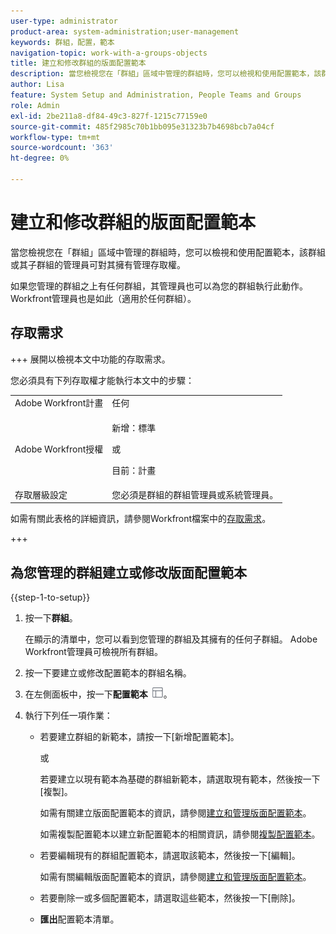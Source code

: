```yaml
---
user-type: administrator
product-area: system-administration;user-management
keywords: 群組，配置，範本
navigation-topic: work-with-a-groups-objects
title: 建立和修改群組的版面配置範本
description: 當您檢視您在「群組」區域中管理的群組時，您可以檢視和使用配置範本，該群組或其子群組的管理員可對其擁有管理存取權。
author: Lisa
feature: System Setup and Administration, People Teams and Groups
role: Admin
exl-id: 2be211a8-df84-49c3-827f-1215c77159e0
source-git-commit: 485f2985c70b1bb095e31323b7b4698bcb7a04cf
workflow-type: tm+mt
source-wordcount: '363'
ht-degree: 0%

---
```


# 建立和修改群組的版面配置範本

當您檢視您在「群組」區域中管理的群組時，您可以檢視和使用配置範本，該群組或其子群組的管理員可對其擁有管理存取權。

如果您管理的群組之上有任何群組，其管理員也可以為您的群組執行此動作。 Workfront管理員也是如此（適用於任何群組）。

## 存取需求

+++ 展開以檢視本文中功能的存取需求。

您必須具有下列存取權才能執行本文中的步驟：

<table style="table-layout:auto"> 
 <col> 
 <col> 
 <tbody> 
  <tr> 
   <td role="rowheader">Adobe Workfront計畫</td> 
   <td>任何</td> 
  </tr> 
  <tr> 
   <td role="rowheader">Adobe Workfront授權</td>
   <td><p>新增：標準</p>
       <p>或</p>
       <p>目前：計畫</p></td>
  <tr> 
   <td role="rowheader">存取層級設定</td> 
   <td>您必須是群組的群組管理員或系統管理員。</td>
  </tr>
  </tr> 
 </tbody> 
</table>

如需有關此表格的詳細資訊，請參閱Workfront檔案中的[存取需求](/help/quicksilver/administration-and-setup/add-users/access-levels-and-object-permissions/access-level-requirements-in-documentation.md)。

+++

## 為您管理的群組建立或修改版面配置範本

{{step-1-to-setup}}

1. 按一下&#x200B;**群組**。

   在顯示的清單中，您可以看到您管理的群組及其擁有的任何子群組。 Adobe Workfront管理員可檢視所有群組。

1. 按一下要建立或修改配置範本的群組名稱。
1. 在左側面板中，按一下&#x200B;**配置範本** ![配置範本圖示](assets/layout-templates-icon.png)。

1. 執行下列任一項作業：

   * 若要建立群組的新範本，請按一下[新增配置範本]。**&#x200B;**

     或

     若要建立以現有範本為基礎的群組新範本，請選取現有範本，然後按一下[複製]。**&#x200B;**

     如需有關建立版面配置範本的資訊，請參閱[建立和管理版面配置範本](../../../administration-and-setup/customize-workfront/use-layout-templates/create-and-manage-layout-templates.md)。

     如需複製配置範本以建立新配置範本的相關資訊，請參閱[複製配置範本](../../../administration-and-setup/customize-workfront/use-layout-templates/copy-a-layout-template.md)。

   * 若要編輯現有的群組配置範本，請選取該範本，然後按一下[編輯]。**&#x200B;**

     如需有關編輯版面配置範本的資訊，請參閱[建立和管理版面配置範本](../../../administration-and-setup/customize-workfront/use-layout-templates/create-and-manage-layout-templates.md)。

   * 若要刪除一或多個配置範本，請選取這些範本，然後按一下[刪除]。**&#x200B;**
   * **匯出**&#x200B;配置範本清單。
